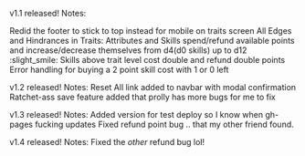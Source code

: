 v1.1 released!
Notes:

Redid the footer to stick to top instead for mobile on traits screen
All Edges and Hindrances in
Traits:  Attributes and Skills spend/refund available points and increase/decrease themselves from d4(d0 skills) up to d12 :slight_smile:
Skills above trait level cost double and refund double points
Error handling for buying a 2 point skill cost with 1 or 0 left

v1.2 released!
Notes:
Reset All link added to navbar with modal confirmation
Ratchet-ass save feature added that prolly has more bugs for me to fix

v1.3 released!
Notes:
Added version for test deploy so I know when gh-pages fucking updates
Fixed refund point bug .. that my other friend found.

v1.4 released!
Notes:
Fixed the *other* refund bug lol!